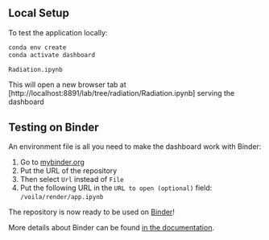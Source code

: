## Local Setup


To test the application locally:

```bash
conda env create
conda activate dashboard

Radiation.ipynb
```

This will open a new browser tab at [http://localhost:8891/lab/tree/radiation/Radiation.ipynb] serving the dashboard

## Testing on Binder


An environment file is all you need to make the dashboard work with Binder:

1. Go to [mybinder.org](https://mybinder.org)
2. Put the URL of the repository
3. Then select `Url` instead of `File`
4. Put the following URL in the `URL to open (optional)` field: `/voila/render/app.ipynb`

The repository is now ready to be used on [Binder](https://mybinder.org)!

More details about Binder can be found [in the documentation](https://mybinder.readthedocs.io/en/latest/introduction.html#preparing-a-repository-for-binder).

